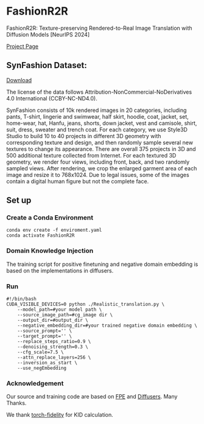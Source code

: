 # FashionR2R

FashionR2R: Texture-preserving Rendered-to-Real Image Translation with Diffusion Models [NeurIPS 2024] 

[Project Page](https://rickhh.github.io/FashionR2R/)

## SynFashion Dataset:

[Download](https://drive.google.com/drive/folders/1i5uH0fdlhWYc2DUMpHTLSGntIHRHHpJl?usp=drive_link)

The license of the data follows Attribution-NonCommercial-NoDerivatives 4.0 International (CCBY-NC-ND4.0).

SynFashion consists of 10k rendered images in 20 categories, including pants, T-shirt, lingerie and swimwear, half skirt, hoodie, coat, jacket, set, home-wear, hat, Hanfu, jeans, shorts, down jacket, vest and camisole, shirt, suit, dress, sweater and trench coat. For each category, we use Style3D Studio to build 10 to 40 projects in different 3D geometry with corresponding texture and design, and then randomly sample several new textures to change its appearance. There are overall 375 projects in 3D and 500 additional texture collected from Internet. For each textured 3D geometry, we render four views, including front, back, and two randomly sampled views. After rendering, we crop the enlarged garment area of each image and resize it to 768x1024. Due to legal issues, some of the images contain a digital human figure but not the complete face.

## Set up

### Create a Conda Environment
```
conda env create -f enviroment.yaml
conda activate FashionR2R
```

### Domain Knowledge Injection
The training script for positive finetuning and negative domain embedding is based on the implementations in diffusers.

### Run

```
#!/bin/bash
CUDA_VISIBLE_DEVICES=0 python ./Realistic_translation.py \
    --model_path=#your model path \
    --source_image_path=#cg_image dir \
    --output_dir=#output_dir \
    --negative_embedding_dir=#your trained negative domain embedding \
    --source_prompt='' \
    --target_prompt='' \
    --replace_steps_ratio=0.9 \
    --denoising_strength=0.3 \
    --cfg_scale=7.5 \
    --attn_replace_layers=256 \
    --inversion_as_start \
    --use_negEmbedding
```


### Acknowledgement

Our source and training code are based on [FPE](https://github.com/alibaba/EasyNLP/tree/master/diffusion/FreePromptEditing) and [Diffusers](https://github.com/huggingface/diffusers). Many Thanks. 

We thank [torch-fidelity](https://github.com/toshas/torch-fidelity) for KID calculation. 